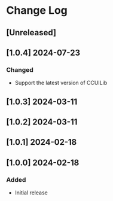 <!-- markdownlint-disable MD013 MD024 -->

# Change Log

## [Unreleased]
## [1.0.4] 2024-07-23

### Changed

- Support the latest version of CCUILib

## [1.0.3] 2024-03-11
## [1.0.2] 2024-03-11
## [1.0.1] 2024-02-18
## [1.0.0] 2024-02-18

### Added

- Initial release
